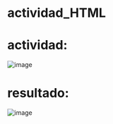 # actividad_HTML
# actividad:
![image](https://github.com/user-attachments/assets/a95ebac2-bc86-4d04-b446-353ed88034ec)
# resultado:
![image](https://github.com/user-attachments/assets/b1d82c97-08fd-4958-942a-54bf14a8b658)

